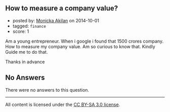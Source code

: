 ## How to measure a company value?

- posted by: [Monicka Akilan](https://stackexchange.com/users/2724204/monicka-akilan) on 2014-10-01
- tagged: `finance`
- score: 1

<p>Am a young entrepreneur. When i google i found that 1500 crores company.
How to measure my company value. Am so curious to know that.
Kindly Guide me to do that.</p>

<p>Thanks in advance</p>


## No Answers

There were no answers to this question.


---

All content is licensed under the [CC BY-SA 3.0 license](https://creativecommons.org/licenses/by-sa/3.0/).
